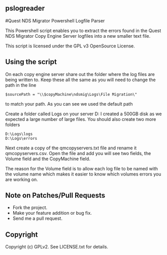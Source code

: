 ## pslogreader

#Quest NDS Migrator Powershell Logfile Parser

This Powershell script enables you to extract the errors found in the 
Quest NDS Migrator Copy Engine Server logfiles into a new smaller text
 file.

This script is licensed under the GPL v3 OpenSource License.

## Using the script

On each copy engine server share out the folder where the log files are
being written to. Keep these all the same as you will need to change
the path in the line 

    $sourcePath = "\\$copyMachine\ndsmig\Logs\File Migration\"

to match your path. As you can see we used the default path

Create a folder called Logs on your server D: I created a 500GB disk 
as we expected a large number of large files. You should also create two
more folders 

    D:\Logs\logs
    D:\Logs\errors

Next create a copy of the qmcopyservers.txt file and rename it
qmcopyservers.csv. Open the file and add you will see two fields,
the Volume field and the CopyMachine field.

The reason for the Volume field is to allow each log file to be named 
with the volume name which makes it easier to know which volumes errors
you are working on.

## Note on Patches/Pull Requests

 * Fork the project.
 * Make your feature addition or bug fix.
 * Send me a pull request.


## Copyright
Copyright (c) GPLv2. See LICENSE.txt for details.
